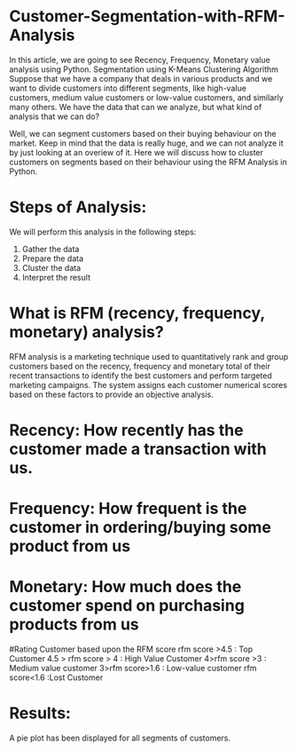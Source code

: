 # Customer-Segmentation-with-RFM-Analysis
In this article, we are going to see Recency, Frequency, Monetary value analysis using Python.
Segmentation using K-Means Clustering Algorithm
Suppose that we have a company that deals in various products and we want to divide customers into different segments, like high-value customers, medium value customers or low-value customers, and similarly many others. We have the data that can we analyze, but what kind of analysis that we can do?

Well, we can segment customers based on their buying behaviour on the market.
Keep in mind that the data is really huge, and we can not analyze it by just looking at an overiew of it. Here we will discuss how to cluster customers on segments based on their behaviour using the RFM Analysis in Python.

# Steps of Analysis:
We will perform this analysis in the following steps:

1. Gather the data
2. Prepare the data
3. Cluster the data
4. Interpret the result

# What is RFM (recency, frequency, monetary) analysis?
RFM analysis is a marketing technique used to quantitatively rank and group customers based on the recency, frequency and monetary total of their recent transactions to identify the best customers and perform targeted marketing campaigns. The system assigns each customer numerical scores based on these factors to provide an objective analysis.
# Recency: How recently has the customer made a transaction with us.
# Frequency: How frequent is the customer in ordering/buying some product from us
# Monetary: How much does the customer spend on purchasing products from us

#Rating Customer based upon the RFM score
rfm score >4.5 : Top Customer
4.5 > rfm score > 4 : High Value Customer
4>rfm score >3 : Medium value customer
3>rfm score>1.6 : Low-value customer
rfm score<1.6 :Lost Customer

# Results:
A pie plot has been displayed for all segments of customers.

